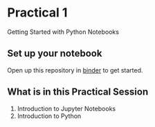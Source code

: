 # Practical 1
Getting Started with Python Notebooks


## Set up your notebook 
Open up this repository in [binder](https://mybinder.org/v2/gh/KF5012-AI2020/Practical1/691f4816e694f9f449d6b1d4638d665cd6b11975) to get started.

## What is in this Practical Session
1. Introduction to Jupyter Notebooks
2. Introduction to Python
